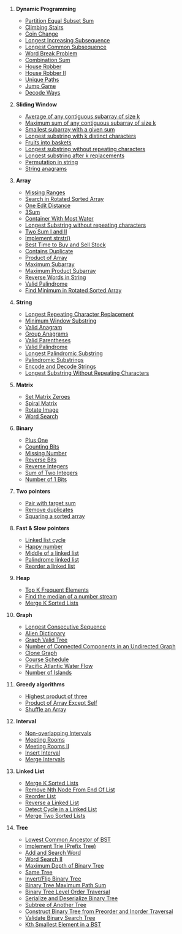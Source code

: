 1. **Dynamic Programming**
    - [Partition Equal Subset Sum](https://leetcode.com/problems/partition-equal-subset-sum/)
    - [Climbing Stairs](https://leetcode.com/problems/climbing-stairs/)
    - [Coin Change](https://leetcode.com/problems/coin-change/)
    - [Longest Increasing Subsequence](https://leetcode.com/problems/longest-increasing-subsequence/)
    - [Longest Common Subsequence](https://leetcode.com/problems/longest-common-subsequence/)
    - [Word Break Problem](https://leetcode.com/problems/word-break/)
    - [Combination Sum](https://leetcode.com/problems/combination-sum-iv/)
    - [House Robber](https://leetcode.com/problems/house-robber/)
    - [House Robber II](https://leetcode.com/problems/house-robber-ii/)
    - [Unique Paths](https://leetcode.com/problems/unique-paths/)
    - [Jump Game](https://leetcode.com/problems/jump-game/)
    - [Decode Ways](https://leetcode.com/problems/decode-ways/)

2. **Sliding Window**
    - [Average of any contiguous subarray of size k](https://leetcode.com/problems/maximum-average-subarray-i/)
    - [Maximum sum of any contiguous subarray of size k](https://leetcode.com/problems/maximum-subarray/)
    - [Smallest subarray with a given sum](https://leetcode.com/problems/minimum-size-subarray-sum/)
    - [Longest substring with k distinct characters](https://leetcode.com/problems/longest-substring-with-at-most-k-distinct-characters/)
    - [Fruits into baskets](https://leetcode.com/problems/fruit-into-baskets/)
    - [Longest substring without repeating characters](https://leetcode.com/problems/longest-substring-without-repeating-characters/)
    - [Longest substring after k replacements](https://leetcode.com/problems/longest-repeating-character-replacement/)
    - [Permutation in string](https://leetcode.com/problems/permutation-in-string/)
    - [String anagrams](https://leetcode.com/problems/find-all-anagrams-in-a-string/)

3. **Array**
    - [Missing Ranges](https://leetcode.com/problems/missing-ranges/)
    - [Search in Rotated Sorted Array](https://leetcode.com/problems/search-in-rotated-sorted-array/)
    - [One Edit Distance](https://leetcode.com/problems/edit-distance/)
    - [3Sum](https://leetcode.com/problems/3sum/)
    - [Container With Most Water](https://leetcode.com/problems/container-with-most-water/)
    - [Longest Substring without repeating characters](https://leetcode.com/problems/longest-substring-without-repeating-characters/)
    - [Two Sum I and II](https://leetcode.com/problems/two-sum/)
    - [Implement strstr()](https://leetcode.com/problems/implement-strstr/)
    - [Best Time to Buy and Sell Stock](https://leetcode.com/problems/best-time-to-buy-and-sell-stock/)
    - [Contains Duplicate](https://leetcode.com/problems/contains-duplicate/)
    - [Product of Array](https://leetcode.com/problems/product-of-array-except-self/)
    - [Maximum Subarray](https://leetcode.com/problems/maximum-subarray/)
    - [Maximum Product Subarray](https://leetcode.com/problems/maximum-product-subarray/)
    - [Reverse Words in String](https://leetcode.com/problems/reverse-words-in-a-string/)
    - [Valid Palindrome](https://leetcode.com/problems/valid-palindrome/)
    - [Find Minimum in Rotated Sorted Array](https://leetcode.com/problems/find-minimum-in-rotated-sorted-array/)

4. **String**
    - [Longest Repeating Character Replacement](https://leetcode.com/problems/longest-repeating-character-replacement/)
    - [Minimum Window Substring](https://leetcode.com/problems/minimum-window-substring/)
    - [Valid Anagram](https://leetcode.com/problems/valid-anagram/)
    - [Group Anagrams](https://leetcode.com/problems/group-anagrams/)
    - [Valid Parentheses](https://leetcode.com/problems/valid-parentheses/)
    - [Valid Palindrome](https://leetcode.com/problems/valid-palindrome/)
    - [Longest Palindromic Substring](https://leetcode.com/problems/longest-palindromic-substring/)
    - [Palindromic Substrings](https://leetcode.com/problems/palindromic-substrings/)
    - [Encode and Decode Strings](https://leetcode.com/problems/encode-and-decode-strings/)
    - [Longest Substring Without Repeating Characters](https://leetcode.com/problems/longest-substring-without-repeating-characters/)

5. **Matrix**
    - [Set Matrix Zeroes](https://leetcode.com/problems/set-matrix-zeroes/)
    - [Spiral Matrix](https://leetcode.com/problems/spiral-matrix/)
    - [Rotate Image](https://leetcode.com/problems/rotate-image/)
    - [Word Search](https://leetcode.com/problems/word-search/)

6. **Binary**
    - [Plus One](https://leetcode.com/problems/plus-one/)
    - [Counting Bits](https://leetcode.com/problems/counting-bits/)
    - [Missing Number](https://leetcode.com/problems/missing-number/)
    - [Reverse Bits](https://leetcode.com/problems/reverse-bits/)
    - [Reverse Integers](https://leetcode.com/problems/reverse-integer/)
    - [Sum of Two Integers](https://leetcode.com/problems/sum-of-two-integers/)
    - [Number of 1 Bits](https://leetcode.com/problems/number-of-1-bits/)

7. **Two pointers**
    - [Pair with target sum](https://leetcode.com/problems/two-sum/)
    - [Remove duplicates](https://leetcode.com/problems/remove-duplicates-from-sorted-array/)
    - [Squaring a sorted array](https://leetcode.com/problems/squares-of-a-sorted-array/)

8. **Fast & Slow pointers**
    - [Linked list cycle](https://leetcode.com/problems/linked-list-cycle/)
    - [Happy number](https://leetcode.com/problems/happy-number/)
    - [Middle of a linked list](https://leetcode.com/problems/middle-of-the-linked-list/)
    - [Palindrome linked list](https://leetcode.com/problems/palindrome-linked-list/)
    - [Reorder a linked list](https://leetcode.com/problems/reorder-list/)

9. **Heap**
    - [Top K Frequent Elements](https://leetcode.com/problems/top-k-frequent-elements/)
    - [Find the median of a number stream](https://leetcode.com/problems/find-median-from-data-stream/)
    - [Merge K Sorted Lists](https://leetcode.com/problems/merge-k-sorted-lists/)

10. **Graph**
    - [Longest Consecutive Sequence](https://leetcode.com/problems/longest-consecutive-sequence/)
    - [Alien Dictionary](https://leetcode.com/problems/alien-dictionary/)
    - [Graph Valid Tree](https://leetcode.com/problems/graph-valid-tree/)
    - [Number of Connected Components in an Undirected Graph](https://leetcode.com/problems/number-of-connected-components-in-an-undirected-graph/)
    - [Clone Graph](https://leetcode.com/problems/clone-graph/)
    - [Course Schedule](https://leetcode.com/problems/course-schedule/)
    - [Pacific Atlantic Water Flow](https://leetcode.com/problems/pacific-atlantic-water-flow/)
    - [Number of Islands](https://leetcode.com/problems/number-of-islands/)

11. **Greedy algorithms**
    - [Highest product of three](https://leetcode.com/problems/maximum-product-of-three-numbers/)
    - [Product of Array Except Self](https://leetcode.com/problems/product-of-array-except-self/)
    - [Shuffle an Array](https://leetcode.com/problems/shuffle-an-array/)

12. **Interval**
    - [Non-overlapping Intervals](https://leetcode.com/problems/non-overlapping-intervals/)
    - [Meeting Rooms](https://leetcode.com/problems/meeting-rooms/)
    - [Meeting Rooms II](https://leetcode.com/problems/meeting-rooms-ii/)
    - [Insert Interval](https://leetcode.com/problems/insert-interval/)
    - [Merge Intervals](https://leetcode.com/problems/merge-intervals/)

13. **Linked List**
    - [Merge K Sorted Lists](https://leetcode.com/problems/merge-k-sorted-lists/)
    - [Remove Nth Node From End Of List](https://leetcode.com/problems/remove-nth-node-from-end-of-list/)
    - [Reorder List](https://leetcode.com/problems/reorder-list/)
    - [Reverse a Linked List](https://leetcode.com/problems/reverse-linked-list/)
    - [Detect Cycle in a Linked List](https://leetcode.com/problems/linked-list-cycle/)
    - [Merge Two Sorted Lists](https://leetcode.com/problems/merge-two-sorted-lists/)

14. **Tree**
    - [Lowest Common Ancestor of BST](https://leetcode.com/problems/lowest-common-ancestor-of-a-binary-search-tree/)
    - [Implement Trie (Prefix Tree)](https://leetcode.com/problems/implement-trie-prefix-tree/)
    - [Add and Search Word](https://leetcode.com/problems/add-and-search-word-data-structure-design/)
    - [Word Search II](https://leetcode.com/problems/word-search-ii/)
    - [Maximum Depth of Binary Tree](https://leetcode.com/problems/maximum-depth-of-binary-tree/)
    - [Same Tree](https://leetcode.com/problems/same-tree/)
    - [Invert/Flip Binary Tree](https://leetcode.com/problems/invert-binary-tree/)
    - [Binary Tree Maximum Path Sum](https://leetcode.com/problems/binary-tree-maximum-path-sum/)
    - [Binary Tree Level Order Traversal](https://leetcode.com/problems/binary-tree-level-order-traversal/)
    - [Serialize and Deserialize Binary Tree](https://leetcode.com/problems/serialize-and-deserialize-binary-tree/)
    - [Subtree of Another Tree](https://leetcode.com/problems/subtree-of-another-tree/)
    - [Construct Binary Tree from Preorder and Inorder Traversal](https://leetcode.com/problems/construct-binary-tree-from-preorder-and-inorder-traversal/)
    - [Validate Binary Search Tree](https://leetcode.com/problems/validate-binary-search-tree/)
    - [Kth Smallest Element in a BST](https://leetcode.com/problems/kth-smallest-element-in-a-bst/)
